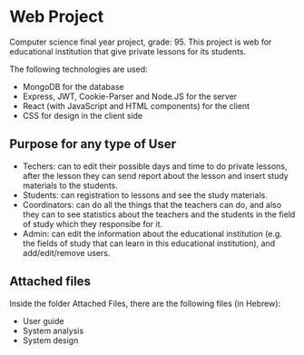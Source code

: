 # Web Project
Computer science final year project, grade: 95.
This project is web for educational institution that give private lessons for its students.

The following technologies are used:
* MongoDB for the database
* Express, JWT, Cookie-Parser and Node.JS for the server
* React (with JavaScript and HTML components) for the client
* CSS for design in the client side

## Purpose for any type of User
* Techers: can to edit their possible days and time to do private lessons, after the lesson they can send report about the lesson and insert study materials to the students.
* Students: can registration to lessons and see the study materials.
* Coordinators: can do all the things that the teachers can do, and also they can to see statistics about the teachers and the students in the field of study which they responsibe for it.
* Admin: can edit the information about the educational institution (e.g. the fields of study that can learn in this educational institution), and add/edit/remove users.

## Attached files
Inside the folder Attached Files, there are the following files (in Hebrew):
* User guide
* System analysis
* System design
